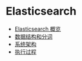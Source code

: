 # Elasticsearch
<!--  目录  -->
- [Elasticsearch 概览](https://github.com/lazecoding/Note/blob/main/note/articles/es/概览.md)
- [数据结构和分词](https://github.com/lazecoding/Note/blob/main/note/articles/es/数据结构和分词.md)
- [系统架构](https://github.com/lazecoding/Note/blob/main/note/articles/es/系统架构.md)
- [执行过程](https://github.com/lazecoding/Note/blob/main/note/articles/es/执行过程.md)